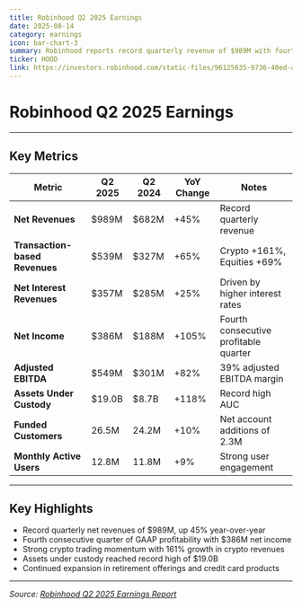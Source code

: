 ```yaml
---
title: Robinhood Q2 2025 Earnings
date: 2025-08-14
category: earnings
icon: bar-chart-3
summary: Robinhood reports record quarterly revenue of $989M with fourth consecutive quarter of GAAP profitability
ticker: HOOD
link: https://investors.robinhood.com/static-files/96125635-9736-40ed-a873-eb0cf735b079
---
```


# Robinhood Q2 2025 Earnings

---

## Key Metrics

| Metric | Q2 2025 | Q2 2024 | YoY Change | Notes |
|--------|---------|---------|------------|-------|
| **Net Revenues** | $989M | $682M | +45% | Record quarterly revenue |
| **Transaction-based Revenues** | $539M | $327M | +65% | Crypto +161%, Equities +69% |
| **Net Interest Revenues** | $357M | $285M | +25% | Driven by higher interest rates |
| **Net Income** | $386M | $188M | +105% | Fourth consecutive profitable quarter |
| **Adjusted EBITDA** | $549M | $301M | +82% | 39% adjusted EBITDA margin |
| **Assets Under Custody** | $19.0B | $8.7B | +118% | Record high AUC |
| **Funded Customers** | 26.5M | 24.2M | +10% | Net account additions of 2.3M |
| **Monthly Active Users** | 12.8M | 11.8M | +9% | Strong user engagement |

---

## Key Highlights

- Record quarterly net revenues of $989M, up 45% year-over-year
- Fourth consecutive quarter of GAAP profitability with $386M net income
- Strong crypto trading momentum with 161% growth in crypto revenues
- Assets under custody reached record high of $19.0B
- Continued expansion in retirement offerings and credit card products

---

*Source: [Robinhood Q2 2025 Earnings Report](https://investors.robinhood.com/static-files/96125635-9736-40ed-a873-eb0cf735b079)*